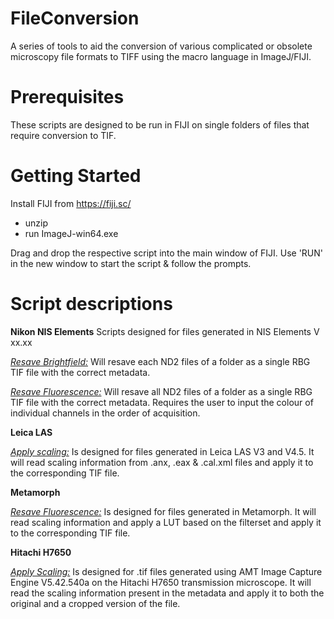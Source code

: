 # FileConversion
A series of tools to aid the conversion of various complicated or obsolete microscopy file formats to TIFF using the macro language in ImageJ/FIJI.

# Prerequisites
These scripts are designed to be run in FIJI on single folders of files that require conversion to TIF.

# Getting Started
Install FIJI from https://fiji.sc/
 - unzip
 - run ImageJ-win64.exe

Drag and drop the respective script into the main window of FIJI. Use 'RUN' in the new window to start the script & follow the prompts.

# Script descriptions
__Nikon NIS Elements__ 
Scripts designed for files generated in NIS Elements V xx.xx

[_Resave Brightfield:_](Nikon_NIS.Elements_Resave.brightfield.groovy) Will resave each ND2 files of a folder as a single RBG TIF file with the correct metadata.

[_Resave Fluorescence:_](Nikon_NIS.Elements_Resave.fluorescence.ijm) Will resave all ND2 files of a folder as a single RBG TIF file with the correct metadata. Requires the user to input the colour of individual channels in the order of acquisition.

__Leica LAS__

[_Apply scaling:_](Leica_LAS_Apply.Scaling.ijm) Is designed for files generated in Leica LAS V3 and V4.5. It will read scaling information from .anx, .eax & .cal.xml files and apply it to the corresponding TIF file.

__Metamorph__

[_Resave Fluorescence:_](Metamorph_Resave.fluorescence.ijm) Is designed for files generated in Metamorph. It will read scaling information and apply a LUT based on the filterset and apply it to the corresponding TIF file. 

__Hitachi H7650__

[_Apply Scaling:_](Hitachi_H7650_Apply.Scaling.ijm) Is designed for .tif files generated using AMT Image Capture Engine V5.42.540a on the Hitachi H7650 transmission microscope. It will read the scaling information present in the metadata and apply it to both the original and a cropped version of the file.
